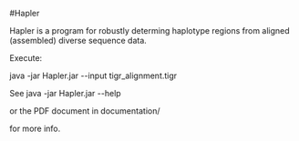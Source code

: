 #Hapler

Hapler is a program for robustly determing haplotype regions from aligned (assembled) diverse sequence data.

Execute:

java -jar Hapler.jar --input tigr_alignment.tigr

See 
java -jar Hapler.jar --help 

or the PDF document in documentation/

for more info.
